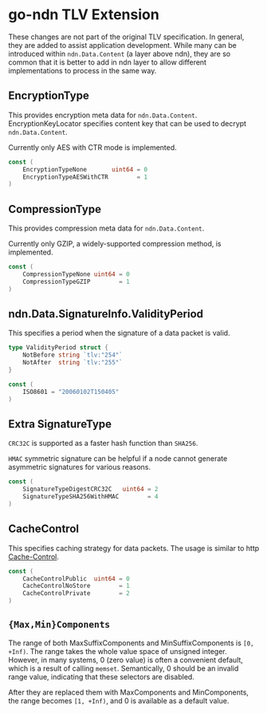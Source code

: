 # go-ndn TLV Extension

These changes are not part of the original TLV specification. In general, they are added to assist application development. While many can be introduced within `ndn.Data.Content` (a layer above ndn), they are so common that it is better to add in ndn layer to allow different implementations to process in the same way.

## EncryptionType

This provides encryption meta data for `ndn.Data.Content`. EncryptionKeyLocator specifies content key that can be used to decrypt `ndn.Data.Content`.

Currently only AES with CTR mode is implemented.

```go
const (
	EncryptionTypeNone       uint64 = 0
	EncryptionTypeAESWithCTR        = 1
)
```


## CompressionType

This provides compression meta data for `ndn.Data.Content`.

Currently only GZIP, a widely-supported compression method, is implemented.

```go
const (
	CompressionTypeNone uint64 = 0
	CompressionTypeGZIP        = 1
)
```

## ndn.Data.SignatureInfo.ValidityPeriod

This specifies a period when the signature of a data packet is valid.

```go
type ValidityPeriod struct {
	NotBefore string `tlv:"254"`
	NotAfter  string `tlv:"255"`
}

const (
	ISO8601 = "20060102T150405"
)
```

## Extra SignatureType

`CRC32C` is supported as a faster hash function than `SHA256`.

`HMAC` symmetric signature can be helpful if a node cannot generate asymmetric signatures for various reasons.

```go
const (
	SignatureTypeDigestCRC32C   uint64 = 2
	SignatureTypeSHA256WithHMAC        = 4
)
```

## CacheControl

This specifies caching strategy for data packets. The usage is similar to http [Cache-Control](https://developers.google.com/web/fundamentals/performance/optimizing-content-efficiency/http-caching#defining_optimal_cache-control_policy).

```go
const (
	CacheControlPublic  uint64 = 0
	CacheControlNoStore        = 1
	CacheControlPrivate        = 2
)
```

## `{Max,Min}Components`

The range of both MaxSuffixComponents and MinSuffixComponents  is `[0, +Inf)`. The range takes the whole value space of unsigned integer. However, in many systems, 0 (zero value) is often a convenient default, which is a result of calling `memset`. Semantically, 0 should be an invalid range value, indicating that these selectors are disabled.

After they are replaced them with MaxComponents and MinComponents, the range becomes `[1, +Inf)`, and 0 is available as a default value.
